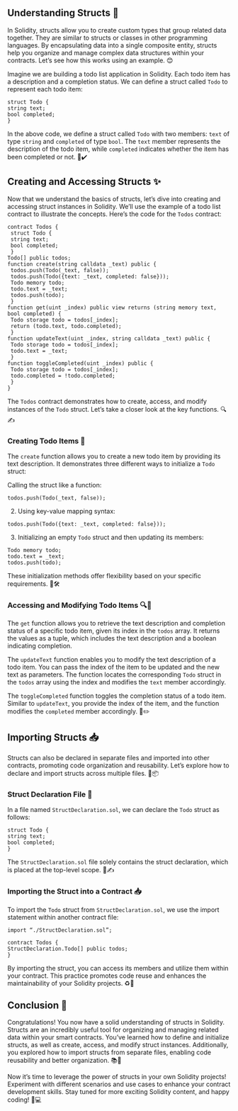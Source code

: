 ## Understanding Structs 🧱

In Solidity, structs allow you to create custom types that group related data together. They are similar to structs or classes in other programming languages. By encapsulating data into a single composite entity, structs help you organize and manage complex data structures within your contracts. Let’s see how this works using an example. 😊

Imagine we are building a todo list application in Solidity. Each todo item has a description and a completion status. We can define a struct called `Todo` to represent each todo item:

```solidity
struct Todo {
string text;
bool completed;
}
```

In the above code, we define a struct called `Todo` with two members: `text` of type `string` and `completed` of type `bool`. The `text` member represents the description of the todo item, while `completed` indicates whether the item has been completed or not. 📝✔️

## Creating and Accessing Structs ✨

Now that we understand the basics of structs, let’s dive into creating and accessing struct instances in Solidity. We’ll use the example of a todo list contract to illustrate the concepts. Here’s the code for the `Todos` contract:

```
contract Todos {
 struct Todo {
 string text;
 bool completed;
 }
Todo[] public todos;
function create(string calldata _text) public {
 todos.push(Todo(_text, false));
 todos.push(Todo({text: _text, completed: false}));
 Todo memory todo;
 todo.text = _text;
 todos.push(todo);
 }
function get(uint _index) public view returns (string memory text, bool completed) {
 Todo storage todo = todos[_index];
 return (todo.text, todo.completed);
 }
function updateText(uint _index, string calldata _text) public {
 Todo storage todo = todos[_index];
 todo.text = _text;
 }
function toggleCompleted(uint _index) public {
 Todo storage todo = todos[_index];
 todo.completed = !todo.completed;
 }
}
```

The `Todos` contract demonstrates how to create, access, and modify instances of the `Todo` struct. Let’s take a closer look at the key functions. 🔍✍️

### Creating Todo Items 📝

The `create` function allows you to create a new todo item by providing its text description. It demonstrates three different ways to initialize a `Todo` struct:

Calling the struct like a function:

```solidity
todos.push(Todo(_text, false));
```

2. Using key-value mapping syntax:

```solidity
todos.push(Todo({text: _text, completed: false}));
```

3. Initializing an empty `Todo` struct and then updating its members:

```solidity
Todo memory todo;
todo.text = _text;
todos.push(todo);
```

These initialization methods offer flexibility based on your specific requirements. 🎨🛠️

### Accessing and Modifying Todo Items 🔍🔧

The `get` function allows you to retrieve the text description and completion status of a specific todo item, given its index in the `todos` array. It returns the values as a tuple, which includes the text description and a boolean indicating completion.

The `updateText` function enables you to modify the text description of a todo item. You can pass the index of the item to be updated and the new text as parameters. The function locates the corresponding `Todo` struct in the `todos` array using the index and modifies the `text` member accordingly.

The `toggleCompleted` function toggles the completion status of a todo item. Similar to `updateText`, you provide the index of the item, and the function modifies the `completed` member accordingly. 🔄✏️

## Importing Structs 📥

Structs can also be declared in separate files and imported into other contracts, promoting code organization and reusability. Let’s explore how to declare and import structs across multiple files. 📄📦

### Struct Declaration File 📝

In a file named `StructDeclaration.sol`, we can declare the `Todo` struct as follows:

```solidity
struct Todo {
string text;
bool completed;
}
```

The `StructDeclaration.sol` file solely contains the struct declaration, which is placed at the top-level scope. 📄✍️

### Importing the Struct into a Contract 📥

To import the `Todo` struct from `StructDeclaration.sol`, we use the import statement within another contract file:

```solidity
import “./StructDeclaration.sol”;

contract Todos {
StructDeclaration.Todo[] public todos;
}
```

By importing the struct, you can access its members and utilize them within your contract. This practice promotes code reuse and enhances the maintainability of your Solidity projects. ♻️🔧

## Conclusion 🎉

Congratulations! You now have a solid understanding of structs in Solidity. Structs are an incredibly useful tool for organizing and managing related data within your smart contracts. You’ve learned how to define and initialize structs, as well as create, access, and modify struct instances. Additionally, you explored how to import structs from separate files, enabling code reusability and better organization. 📚💪

Now it’s time to leverage the power of structs in your own Solidity projects! Experiment with different scenarios and use cases to enhance your contract development skills. Stay tuned for more exciting Solidity content, and happy coding! 🎉💻
